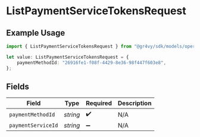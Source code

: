 # ListPaymentServiceTokensRequest

## Example Usage

```typescript
import { ListPaymentServiceTokensRequest } from "@gr4vy/sdk/models/operations";

let value: ListPaymentServiceTokensRequest = {
    paymentMethodId: "26916fe1-f08f-4429-8e36-98f447f603e8",
};
```

## Fields

| Field              | Type               | Required           | Description        |
| ------------------ | ------------------ | ------------------ | ------------------ |
| `paymentMethodId`  | *string*           | :heavy_check_mark: | N/A                |
| `paymentServiceId` | *string*           | :heavy_minus_sign: | N/A                |